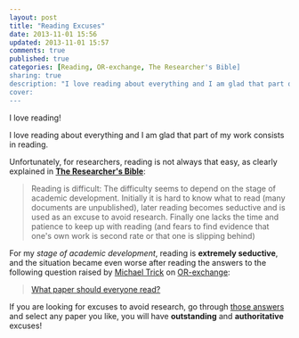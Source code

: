 ```yaml
---
layout: post
title: "Reading Excuses"
date: 2013-11-01 15:56
updated: 2013-11-01 15:57
comments: true
published: true
categories: [Reading, OR-exchange, The Researcher's Bible]
sharing: true
description: "I love reading about everything and I am glad that part of my work consists in reading"
cover: 
---
```


I love reading!

I love reading about everything and I am glad that part of my work consists in reading.

Unfortunately, for researchers, reading is not always that easy, as clearly explained in **[The Researcher's Bible](http://homepages.inf.ed.ac.uk/bundy/how-tos/resbible.html)**:

> Reading is difficult: The difficulty seems to depend on the stage of academic development. Initially it is hard to know what to read (many documents are unpublished), later reading becomes seductive and is used as an excuse to avoid research. Finally one lacks the time and patience to keep up with reading (and fears to find evidence that one's own work is second rate or that one is slipping behind)

For my *stage of academic development*, reading is **extremely seductive**, and the situation became even worse after reading the answers to the following question raised by [Michael Trick](http://mat.tepper.cmu.edu/blog) on [OR-exchange](https://www.or-exchange.org/):

>[What paper should everyone read?](https://www.or-exchange.org/questions/681/what-paper-should-everyone-read)

If you are looking for excuses to avoid research, go through [those answers](https://www.or-exchange.org/questions/681/what-paper-should-everyone-read) and select any paper you like, you will have **outstanding** and **authoritative** excuses!
